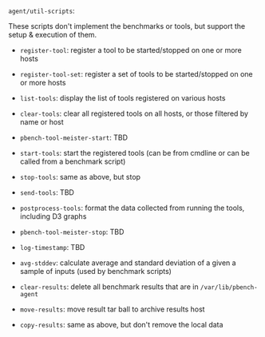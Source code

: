 `agent/util-scripts`:

These scripts don't implement the benchmarks or tools, but support the setup & execution of them.

 * `register-tool`: register a tool to be started/stopped on one or more hosts
 * `register-tool-set`: register a set of tools to be started/stopped on one or more hosts
 * `list-tools`: display the list of tools registered on various hosts
 * `clear-tools`: clear all registered tools on all hosts, or those filtered by name or host

 * `pbench-tool-meister-start`: TBD
 * `start-tools`: start the registered tools (can be from cmdline or can be called from a benchmark script)
 * `stop-tools`: same as above, but stop
 * `send-tools`: TBD
 * `postprocess-tools`: format the data collected from running the tools, including D3 graphs
 * `pbench-tool-meister-stop`: TBD

 * `log-timestamp`: TBD
 * `avg-stddev`: calculate average and standard deviation of a given a sample of inputs (used by benchmark scripts)

 * `clear-results`: delete all benchmark results that are in `/var/lib/pbench-agent`
 * `move-results`: move result tar ball to archive results host
 * `copy-results`: same as above, but don't remove the local data
